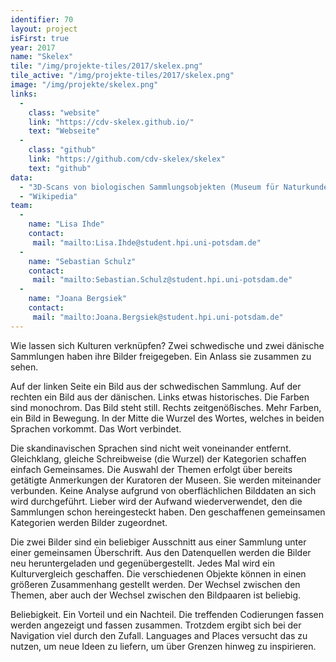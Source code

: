 ```yaml
---
identifier: 70
layout: project
isFirst: true
year: 2017
name: "Skelex"
tile: "/img/projekte-tiles/2017/skelex.png"
tile_active: "/img/projekte-tiles/2017/skelex.png"
image: "/img/projekte/skelex.png"
links:
  -
    class: "website"
    link: "https://cdv-skelex.github.io/"
    text: "Webseite"
  -
    class: "github"
    link: "https://github.com/cdv-skelex/skelex"
    text: "github"
data:
  - "3D-Scans von biologischen Sammlungsobjekten (Museum für Naturkunde Berlin)"
  - "Wikipedia"
team:
  -
    name: "Lisa Ihde"
    contact:
     mail: "mailto:Lisa.Ihde@student.hpi.uni-potsdam.de"
  -
    name: "Sebastian Schulz"
    contact:
     mail: "mailto:Sebastian.Schulz@student.hpi.uni-potsdam.de"
  -
    name: "Joana Bergsiek"
    contact:
     mail: "mailto:Joana.Bergsiek@student.hpi.uni-potsdam.de"
---
```

Wie lassen sich Kulturen verknüpfen? Zwei schwedische und zwei dänische Sammlungen haben ihre Bilder freigegeben. Ein Anlass sie zusammen zu sehen.

Auf der linken Seite ein Bild aus der schwedischen Sammlung. Auf der rechten ein Bild aus der dänischen. Links etwas historisches. Die Farben sind monochrom. Das Bild steht still. Rechts zeitgenößisches. Mehr Farben, ein Bild in Bewegung. In der Mitte die Wurzel des Wortes, welches in beiden Sprachen vorkommt. Das Wort verbindet.

Die skandinavischen Sprachen sind nicht weit voneinander entfernt. Gleichklang, gleiche Schreibweise (die Wurzel) der Kategorien schaffen einfach Gemeinsames. Die Auswahl der Themen erfolgt über bereits getätigte Anmerkungen der Kuratoren der Museen. Sie werden miteinander verbunden. Keine Analyse aufgrund von oberflächlichen Bilddaten an sich wird durchgeführt. Lieber wird der Aufwand wiederverwendet, den die Sammlungen schon hereingesteckt haben. Den geschaffenen gemeinsamen Kategorien werden Bilder zugeordnet.

Die zwei Bilder sind ein beliebiger Ausschnitt aus einer Sammlung unter einer gemeinsamen Überschrift. Aus den Datenquellen werden die Bilder neu heruntergeladen und gegenübergestellt. Jedes Mal wird ein Kulturvergleich geschaffen. Die verschiedenen Objekte können in einen größeren Zusammenhang gestellt werden. Der Wechsel zwischen den Themen, aber auch der Wechsel zwischen den Bildpaaren ist beliebig.

Beliebigkeit. Ein Vorteil und ein Nachteil. Die treffenden Codierungen fassen werden angezeigt und fassen zusammen. Trotzdem ergibt sich bei der Navigation viel durch den Zufall. Languages and Places versucht das zu nutzen, um neue Ideen zu liefern, um über Grenzen hinweg zu inspirieren.
